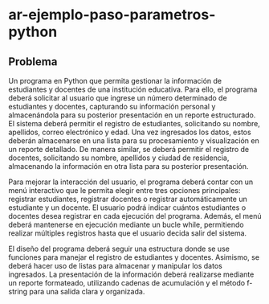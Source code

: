 # ar-ejemplo-paso-parametros-python

## Problema

Un programa en Python que permita gestionar la información de estudiantes y docentes de una institución educativa. Para ello, el programa deberá solicitar al usuario que ingrese un número determinado de estudiantes y docentes, capturando su información personal y almacenándola para su posterior presentación en un reporte estructurado. El sistema deberá permitir el registro de estudiantes, solicitando su nombre, apellidos, correo electrónico y edad. Una vez ingresados los datos, estos deberán almacenarse en una lista para su procesamiento y visualización en un reporte detallado. De manera similar, se deberá permitir el registro de docentes, solicitando su nombre, apellidos y ciudad de residencia, almacenando la información en otra lista para su posterior presentación.

Para mejorar la interacción del usuario, el programa deberá contar con un menú interactivo que le permita elegir entre tres opciones principales: registrar estudiantes, registrar docentes o registrar automáticamente un estudiante y un docente. El usuario podrá indicar cuántos estudiantes o docentes desea registrar en cada ejecución del programa. Además, el menú deberá mantenerse en ejecución mediante un bucle while, permitiendo realizar múltiples registros hasta que el usuario decida salir del sistema.

El diseño del programa deberá seguir una estructura donde se use funciones para manejar el registro de estudiantes y docentes. Asimismo, se deberá hacer uso de listas para almacenar y manipular los datos ingresados. La presentación de la información deberá realizarse mediante un reporte formateado, utilizando cadenas de acumulación y el método f-string para una salida clara y organizada.
